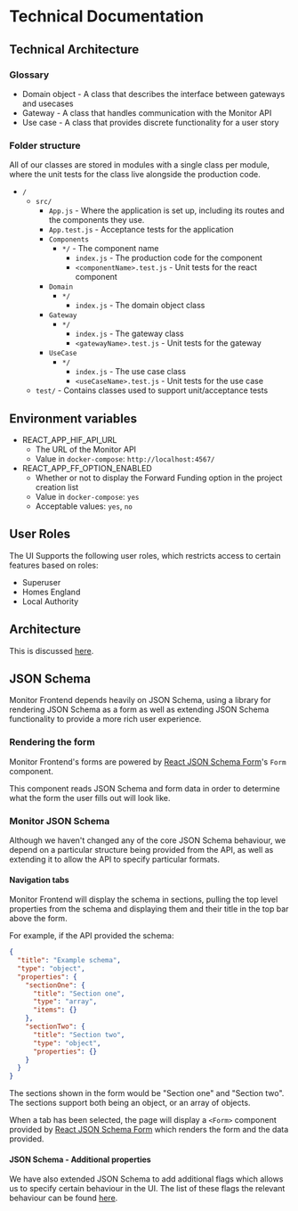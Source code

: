 # Technical Documentation

## Technical Architecture

### Glossary

- Domain object - A class that describes the interface between gateways and usecases
- Gateway - A class that handles communication with the Monitor API
- Use case - A class that provides discrete functionality for a user story


### Folder structure

All of our classes are stored in modules with a single class per module, where the unit tests for the
class live alongside the production code.

- `/`
  - `src/`
    - `App.js` - Where the application is set up, including its routes and the components they use. 
    - `App.test.js` - Acceptance tests for the application
    - `Components`
      - `*/` - The component name
        - `index.js` - The production code for the component
        - `<componentName>.test.js` - Unit tests for the react component
    - `Domain`
      - `*/`
        - `index.js` - The domain object class
    - `Gateway`
      - `*/` 
        - `index.js` - The gateway class
        - `<gatewayName>.test.js` - Unit tests for the gateway
    - `UseCase`
      - `*/`
        - `index.js` - The use case class
        - `<useCaseName>.test.js` - Unit tests for the use case
  - `test/` - Contains classes used to support unit/acceptance tests

## Environment variables

- REACT_APP_HIF_API_URL
  - The URL of the Monitor API
  - Value in `docker-compose`: `http://localhost:4567/`
- REACT_APP_FF_OPTION_ENABLED
  - Whether or not to display the Forward Funding option in the
    project creation list
  - Value in `docker-compose`: `yes`
  - Acceptable values: `yes`, `no`

## User Roles

The UI Supports the following user roles, which restricts access to certain features based on roles:
- Superuser
- Homes England
- Local Authority

## Architecture

This is discussed [here](./architecture.md).

## JSON Schema

Monitor Frontend depends heavily on JSON Schema, using a library for rendering JSON Schema as a form as well as extending JSON Schema functionality to provide a more rich user experience.

### Rendering the form

Monitor Frontend's forms are powered by [React JSON Schema Form](https://github.com/mozilla-services/react-jsonschema-form)'s
`Form` component.

This component reads JSON Schema and form data in order to determine what the form the user fills out will look like.

### Monitor JSON Schema

Although we haven't changed any of the core JSON Schema behaviour,
we depend on a particular structure being provided from the API, as
well as extending it to allow the API to specify particular
formats.

#### Navigation tabs

Monitor Frontend will display the schema in sections, pulling the 
top level properties from the schema and displaying them and their 
title in the top bar above the form.

For example, if the API provided the schema:

```json
{
  "title": "Example schema",
  "type": "object",
  "properties": {
    "sectionOne": {
      "title": "Section one",
      "type": "array",
      "items": {}
    },
    "sectionTwo": {
      "title": "Section two",
      "type": "object",
      "properties": {}
    }
  }
}
```

The sections shown in the form would be "Section one" and "Section two". 
The sections support both being an object, or an array of objects. 

When a tab has been selected, the page will display a `<Form>` component provided by 
[React JSON Schema Form][link_react_schema] which renders the form and the data provided.

#### JSON Schema - Additional properties

We have also extended JSON Schema to add additional flags which allows us to specify 
certain behaviour in the UI. The list of these flags the relevant behaviour can 
be found [here](./custom_components.md).

[link_react_schema]: [https://github.com/mozilla-services/react-jsonschema-form/]